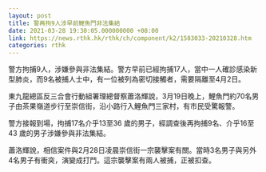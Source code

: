 ```yaml
---
layout: post
title: 警再拘9人涉早前鯉魚門非法集結
date: 2021-03-28 19:30:05.000000000 +08:00
link: https://news.rthk.hk/rthk/ch/component/k2/1583033-20210328.htm
categories: rthk
---
```


警方拘捕9人，涉嫌參與非法集結。警方早前已經拘捕17人，當中一人確診感染新型肺炎，而9名被捕人士中，有一位被列為密切接觸者，需要隔離至4月2日。

東九龍總區反三合會行動組署理總督察蕭洛輝說，3月19日晚上，鯉魚門約70名男子由茶果嶺道步行至崇信街，沿小路行入鯉魚門三家村，有市民受驚報警。

警方接報到場，拘捕17名介乎13至36 歲的男子，經調查後再拘捕9名、介乎16至43 歲的男子涉嫌參與非法集結。

蕭洛輝說，相信案件與2月28日凌晨崇信街一宗襲擊案有關。當時3名男子與另外4名男子有衝突，演變成打鬥。這宗襲擊案有兩人被捕，正被扣查。
